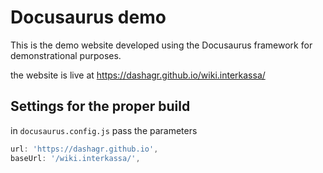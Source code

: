 # Docusaurus demo
This is the demo website developed using the Docusaurus framework for demonstrational purposes.  

the website is live at https://dashagr.github.io/wiki.interkassa/



## Settings for the proper build
in `docusaurus.config.js` pass the parameters

```js
url: 'https://dashagr.github.io',
baseUrl: '/wiki.interkassa/',
```